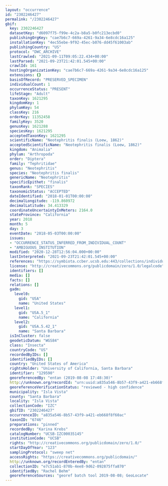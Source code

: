 ```yaml
---
layout: "occurrence"
id: "2302246427"
permalink: "/2302246427"
gbif:
  key: 2302246427
  datasetKey: "d6097f75-f99e-4c2a-b8a5-b0fc213ecbd0"
  publishingOrgKey: "cae7b6c7-669a-4261-9a34-6e8cdc16a125"
  installationKey: "4ec55ebe-9f92-45ec-b076-dd45f61003ab"
  publishingCountry: "US"
  protocol: "DWC_ARCHIVE"
  lastCrawled: "2021-09-11T09:05:22.434+00:00"
  lastParsed: "2021-09-23T21:42:01.545+00:00"
  crawlId: 161
  hostingOrganizationKey: "cae7b6c7-669a-4261-9a34-6e8cdc16a125"
  extensions: {}
  basisOfRecord: "PRESERVED_SPECIMEN"
  individualCount: 1
  occurrenceStatus: "PRESENT"
  lifeStage: "Adult"
  taxonKey: 1621295
  kingdomKey: 1
  phylumKey: 54
  classKey: 216
  orderKey: 11352458
  familyKey: 3520
  genusKey: 1621288
  speciesKey: 1621295
  acceptedTaxonKey: 1621295
  scientificName: "Neotephritis finalis (Loew, 1862)"
  acceptedScientificName: "Neotephritis finalis (Loew, 1862)"
  kingdom: "Animalia"
  phylum: "Arthropoda"
  order: "Diptera"
  family: "Tephritidae"
  genus: "Neotephritis"
  species: "Neotephritis finalis"
  genericName: "Neotephritis"
  specificEpithet: "finalis"
  taxonRank: "SPECIES"
  taxonomicStatus: "ACCEPTED"
  dateIdentified: "2018-01-01T00:00:00"
  decimalLongitude: -119.860972
  decimalLatitude: 34.413329
  coordinateUncertaintyInMeters: 2164.0
  stateProvince: "California"
  year: 2018
  month: 5
  day: 3
  eventDate: "2018-05-03T00:00:00"
  issues:
  - "OCCURRENCE_STATUS_INFERRED_FROM_INDIVIDUAL_COUNT"
  - "AMBIGUOUS_INSTITUTION"
  modified: "2020-12-28T12:56:04.000+00:00"
  lastInterpreted: "2021-09-23T21:42:01.545+00:00"
  references: "https://symbiota.ccber.ucsb.edu:443/collections/individual/index.php?occid=129590"
  license: "http://creativecommons.org/publicdomain/zero/1.0/legalcode"
  identifiers: []
  media: []
  facts: []
  relations: []
  gadm:
    level0:
      gid: "USA"
      name: "United States"
    level1:
      gid: "USA.5_1"
      name: "California"
    level2:
      gid: "USA.5.42_1"
      name: "Santa Barbara"
  isInCluster: false
  geodeticDatum: "WGS84"
  class: "Insecta"
  countryCode: "US"
  recordedByIDs: []
  identifiedByIDs: []
  country: "United States of America"
  rightsHolder: "University of California, Santa Barbara"
  identifier: "129590"
  georeferencedBy: "entan (2019-08-08 17:48:30)"
  http://unknown.org/recordId: "urn:uuid:a835a546-8b57-43f9-a421-eb668f8f60ac"
  georeferenceVerificationStatus: "reviewed - high confidence"
  municipality: "Isla Vista"
  county: "Santa Barbara"
  locality: "Isla Vista"
  collectionCode: "IZC"
  gbifID: "2302246427"
  occurrenceID: "a835a546-8b57-43f9-a421-eb668f8f60ac"
  taxonID: "6746"
  preparations: "pinned"
  recordedBy: "Karina Krebs"
  catalogNumber: "UCSB-IZC00035145"
  institutionCode: "UCSB"
  rights: "http://creativecommons.org/publicdomain/zero/1.0/"
  startDayOfYear: "123"
  samplingProtocol: "sweep net"
  accessRights: "https://creativecommons.org/publicdomain/"
  http://unknown.org/recordEnteredBy: "entan"
  collectionID: "e7c51ab1-870b-4ee8-9d62-092875ffa870"
  identifiedBy: "Rachel Behm"
  georeferenceSources: "georef batch tool 2019-08-08; GeoLocate"
---
```

